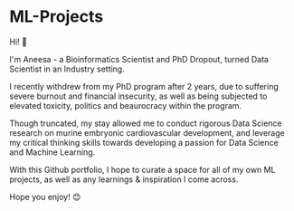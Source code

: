 # ML-Projects

Hi! 👋 

I'm Aneesa - a Bioinformatics Scientist and PhD Dropout, turned Data Scientist in an Industry setting. 

I recently withdrew from my PhD program after 2 years, due to suffering severe burnout and financial insecurity, as well as being subjected to elevated toxicity, politics and beaurocracy within the program. 

Though truncated, my stay allowed me to conduct rigorous Data Science research on murine embryonic cardiovascular development, and leverage my critical thinking skills towards developing a passion for Data Science and Machine Learning.

With this Github portfolio, I hope to curate a space for all of my own ML projects, as well as any learnings & inspiration I come across.

Hope you enjoy! 😊 
